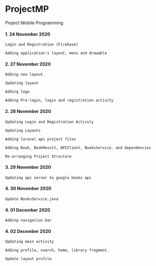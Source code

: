 # ProjectMP
Project Mobile Programming

#### 1. 24 November 2020 
```
Login and Registration (Firebase)

Adding application's layout, menu and drawable
```

#### 2. 27 November 2020 
```
Adding new layout.

Updating layout

Adding logo

Adding Pre-login, login and registration activity
```

#### 2. 28 November 2020 
```
Updating Login and Registration Activity

Updating Layouts

Adding laravel-api project files

Adding Book, BookResult, APIClient, BooksService, and dependencies

Re-arranging Project Structure
```

#### 3. 29 November 2020 
```
Updating api server to google books api
```

#### 4. 30 November 2020 
```
Update BooksService.java
```

#### 4. 01 December 2020
```
Adding navigation bar

```

#### 4. 02 December 2020
```
Updating main activity

Adding profile, search, home, library fragment.

Update layout profile
```